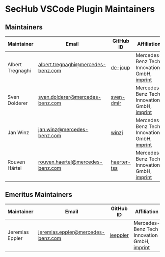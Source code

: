 <!-- SPDX-License-Identifier: MIT --->
# SecHub VSCode Plugin Maintainers

## Maintainers

| Maintainer       | Email                           | GitHub ID                                 | Affiliation                                                                                       | Joined     |
| -----------------| ------------------------------- | ----------------------------------------- | ------------------------------------------------------------------------------------------------- | ---------- | 
| Albert Tregnaghi | <albert.tregnaghi@mercedes-benz.com>  | [de-jcup](https://github.com/de-jcup)     | Mercedes-Benz Tech Innovation GmbH, [imprint](https://github.com/mercedes-benz/foss/blob/master/PROVIDER_INFORMATION.md) | 2019-01-01 | 
| Sven Dolderer    | <sven.dolderer@mercedes-benz.com>     | [sven-dmlr](https://github.com/sven-dmlr) | Mercedes-Benz Tech Innovation GmbH, [imprint](https://github.com/mercedes-benz/foss/blob/master/PROVIDER_INFORMATION.md) | 2020-01-01 |
| Jan Winz         | <jan.winz@mercedes-benz.com>     | [winzj](https://github.com/winzj) | Mercedes-Benz Tech Innovation GmbH, [imprint](https://github.com/mercedes-benz/foss/blob/master/PROVIDER_INFORMATION.md) | 2021-07-01 |
| Rouven Härtel         | <rouven.haertel@mercedes-benz.com>     | [haerter-tss](https://github.com/haerter-tss) | Mercedes-Benz Tech Innovation GmbH, [imprint](https://github.com/mercedes-benz/foss/blob/master/PROVIDER_INFORMATION.md) | 2022-02-01 |


## Emeritus Maintainers

| Maintainer       | Email                           | GitHub ID                                 | Affiliation                                                                                       | Joined     |  Left |
| -----------------| ------------------------------- | ----------------------------------------- | ------------------------------------------------------------------------------------------------- | ---------- | ---------- |
| Jeremias Eppler | <jeremias.eppler@mercedes-benz.com> | [jeeppler](https://github.com/jeeppler) | Mercedes-Benz Tech Innovation GmbH, [imprint](https://github.com/mercedes-benz/foss/blob/master/LEGAL_IMPRINT.md) | 2021-01-01 | 2024-04-30 |